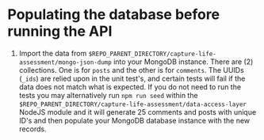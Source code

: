 # Populating the database before running the API

1. Import the data from `$REPO_PARENT_DIRECTORY/capture-life-assessment/mongo-json-dump` into your MongoDB instance. There are (2) collections. One is for `posts` and the other is for `comments`. The UUIDs (`_ids`) are relied upon in the unit test's, and certain tests will fail if the data does not match what is expected. If you do not need to run the tests you may alternatively run `npm run seed` within the `$REPO_PARENT_DIRECTORY/capture-life-assessment/data-access-layer` NodeJS module and it will generate 25 comments and posts with unique ID's and then populate your MongoDB database instance with the new records. 